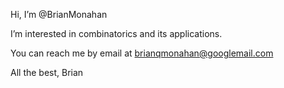Hi, I’m @BrianMonahan

I’m interested in combinatorics and its applications.

You can reach me by email at <brianqmonahan@googlemail.com>

All the best, Brian

<!---
BrianMonahan/BrianMonahan is a ✨ special ✨ repository because its `README.md` (this file) appears on your GitHub profile.
You can click the Preview link to take a look at your changes.
--->
